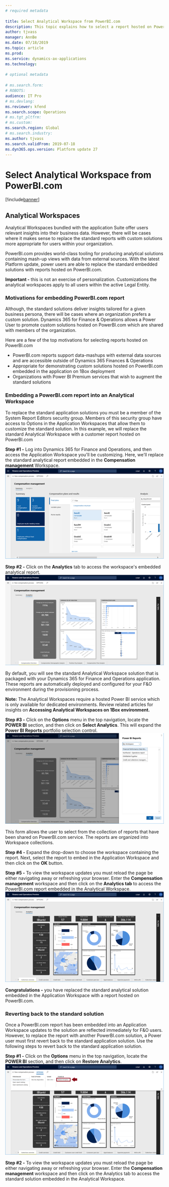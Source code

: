 ```yaml
---
# required metadata

title: Select Analytical Workspace from PowerBI.com 
description: This topic explains how to select a report hosted on PowerBI.com for an application workspace.
author: tjvass
manager: AnnBe
ms.date: 07/18/2019
ms.topic: article
ms.prod: 
ms.service: dynamics-ax-applications
ms.technology: 

# optional metadata

# ms.search.form:
# ROBOTS:
audience: IT Pro
# ms.devlang: 
ms.reviewer: kfend
ms.search.scope: Operations
# ms.tgt_pltfrm: 
# ms.custom:
ms.search.region: Global
# ms.search.industry:
ms.author: tjvass
ms.search.validFrom: 2019-07-18 
ms.dyn365.ops.version: Platform update 27
---
```


# Select Analytical Workspace from PowerBI.com

[!include[banner](../includes/banner.md)]

## Analytical Workspaces
Analytical Workspaces bundled with the application Suite offer users relevant insights into their business data.  However, there will be cases where it makes sense to replace the standard reports with custom solutions more appropriate for users within your organization.  

PowerBI.com provides world-class tooling for producing analytical solutions containing mash-up views with data from external sources.  With the latest Platform update, power users are able to replace the standard embedded solutions with reports hosted on PowerBI.com.    

**Important -** this is not an exercise of personalization.  Customizations the analytical workspaces apply to all users within the active Legal Entity.


### Motivations for embedding PowerBI.com report
Although, the standard solutions deliver insights tailored for a given business persona, there will be cases where an organization prefers a custom solution.  Dynamics 365 for Finance & Operations allows a Power User to promote custom solutions hosted on PowerBI.com which are shared with members of the organization.  

Here are a few of the top motivations for selecting reports hosted on PowerBI.com
- PowerBI.com reports support data-mashups with external data sources and are accessible outside of Dynamics 365 Finances & Operations
- Appropriate for demonstrating custom solutions hosted on PowerBI.com embedded in the application on 1Box deployment 
- Organizations with Power BI Premium services that wish to augment the standard solutions

### Embedding a PowerBI.com report into an Analytical Workspace
To replace the standard application solutions you must be a member of the System Report Editors security group.  Members of this security group have access to Options in the Application Workspaces that allow them to customize the standard solution.  In this example, we will replace the standard Analytical Workspace with a customer report hosted on PowerBI.com

**Step #1 -** Log into Dynamics 365 for Finance and Operations, and then access the Application Workspace you'll be customizing.  Here, we'll replace the standard analytical report embedded in the **Compensation management** Workspace.
![Compensation management workspace](media/compensation-management-workspace.png)
  
 **Step #2 -** Click on the **Analytics** tab to access the workspace's embedded analytical report.
![Compensation management analytical workspace](media/compensation-management-analytics.png)
 
By default, you will see the standard Analytical Workspace solution that is packaged with your Dynamics 365 for Finance and Operations application.  These reports are automatically deployed and configured for your F&O environment during the provisioning process.

**Note:** The Analytical Workspaces require a hosted Power BI service which is only available for dedicated environments. Review related articles for insights on **Accessing Analytical Workspaces on 1Box environment.**

**Step #3 -** Click on the **Options** menu in the top navigation, locate the **POWER BI** section, and then click on **Select Analytics**.  This will expand the **Power BI Reports** portfolio selection control.
![Select Power BI reports](media/select-powerbi-report-analytics.png)
  
This form allows the user to select from the collection of reports that have been shared on PowerBI.com service.  The reports are organized into Workspace collections.

**Step #4 -** Expand the drop-down to choose the workspace containing the report.  Next, select the report to embed in the Application Workspace and then click on the **OK** button.  

**Step #5 -** To view the workspace updates you must reload the page be either navigating away or refreshing your browser.  Enter the **Compensation management** workspace and then click on the **Analytics tab** to access the PowerBI.com report embedded in the Analytical Workspace.
![Custom analytical workspace](media/custom-powerbi-report-analytics.png)
  
**Congratulations -** you have replaced the standard analytical solution embedded in the Application Workspace with a report hosted on PowerBI.com.


### Reverting back to the standard solution
Once a PowerBI.com report has been embedded into an Application Workspace updates to the solution are reflected immediately for F&O users.  However, to replace the report with another PowerBI.com solution, a Power user must first revert back to the standard application solution.  Use the following steps to revert back to the standard application solution.

**Step #1 -** Click on the **Options** menu in the top navigation, locate the **POWER BI** section, and then click on **Restore Analytics**.  
![Restore analytical workspace](media/restore-powerbi-report-analytics.png)
  
**Step #2 -** To view the workspace updates you must reload the page be either navigating away or refreshing your browser.  Enter the **Compensation management** workspace and then click on the Analytics tab to access the standard solution embedded in the Analytical Workspace.

